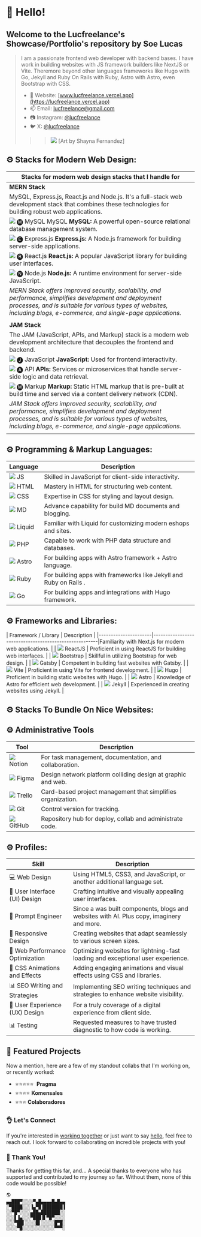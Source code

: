 # 👋 Hello! 
## Welcome to the Lucfreelance's Showcase/Portfolio's repository by Soe Lucas

> I am a passionate frontend web developer with backend bases. I have work in building websites with JS framework builders like NextJS or Vite. Theremore beyond other languages frameworks like Hugo with Go, Jekyll and Ruby On Rails with Ruby, Astro with Astro, even Bootstrap with CSS.
>
>
> - 🎯 Website: [www.lucfreelance.vercel.app](https://lucfreelance.vercel.app)
> - 📫 Email: [lucfreelance@gmail.com](mailto:lucfreelance@gmail.com)
> - 📷 Instagram: [@lucfreelance](https://www.instagram.com/lucfreelance/)
> - 🐦 X: [@lucfreelance](https://twitter.com/lucfreelance)
>
> > > ![](https://i.imgur.com/Vp82E1D.jpg)
> > [Art by Shayna Fernandez]

## ⚙️ Stacks for Modern Web Design:

| Stacks for modern web design stacks that I handle for |
|----------------------------------------------------------------------------------------------------------------------------------------|
| **MERN Stack** | 
|  MySQL, Express.js, React.js and Node.js. It's a full-stack web development stack that combines these technologies for building robust web applications.
| ![](https://img.icons8.com/color/48/000000/mysql.png) 🅜 MySQL MySQL **MySQL:** A powerful open-source relational database management system.
| ![](https://img.icons8.com/color/48/000000/express.png) 🅔 Express.js **Express.js:** A Node.js framework for building server-side applications.
| ![](https://img.icons8.com/color/48/000000/react-native.png) 🅡 React.js **React.js:** A popular JavaScript library for building user interfaces.
| ![](https://img.icons8.com/color/48/000000/nodejs.png) 🅝 Node.js **Node.js:** A runtime environment for server-side JavaScript.
| _MERN Stack offers improved security, scalability, and performance, simplifies development and deployment processes, and is suitable for various types of websites, including blogs, e-commerce, and single-page applications._ |
||
| **JAM Stack**  |
| The JAM (JavaScript, APIs, and Markup) stack is a modern web development architecture that decouples the frontend and backend.
| ![](https://img.icons8.com/color/48/000000/javascript.png) 🅙 JavaScript **JavaScript:** Used for frontend interactivity.
| ![](https://img.icons8.com/color/48/000000/api-settings.png) 🅐 API **APIs:** Services or microservices that handle server-side logic and data retrieval.
| ![](https://img.icons8.com/color/48/000000/markdown.png) 🅜 Markup **Markup:** Static HTML markup that is pre-built at build time and served via a content delivery network (CDN).
| _JAM Stack offers improved security, scalability, and performance, simplifies development and deployment processes, and is suitable for various types of websites, including blogs, e-commerce, and single-page applications._ |
||

## ⚙️ Programming & Markup Languages:

| Language      | Description                                                        |
|---------------|--------------------------------------------------------------------|
| ![](https://img.icons8.com/color/48/000000/javascript.png) JS | Skilled in JavaScript for client-side interactivity.               |
| ![](https://img.icons8.com/color/48/000000/html-5.png) HTML      | Mastery in HTML for structuring web content.                       |
| ![](https://img.icons8.com/color/48/000000/css3.png) CSS       | Expertise in CSS for styling and layout design.                    |
| ![](https://img.icons8.com/color/48/000000/markdown.png) MD   | Advance capability for build MD documents and blogging.            |
| ![](https://img.icons8.com/color/48/000000/liquid.png) Liquid     | Familiar with Liquid for customizing modern eshops and sites.      |
| ![](https://img.icons8.com/color/48/000000/php.png) PHP        | Capable to work with PHP data structure and databases.             |
| ![](https://img.icons8.com/color/48/000000/astro.png) Astro     | For building apps with Astro framework + Astro language.           |
| ![](https://img.icons8.com/color/48/000000/ruby-programming-language.png) Ruby     | For building apps with frameworks like Jekyll and Ruby on Rails .  |
| ![](https://img.icons8.com/color/48/000000/golang.png) Go       | For building apps and integrations with Hugo framework.            |

## ⚙️ Frameworks and Libraries:

| Framework / Library | Description                                            |
|----------------------|-------------------------------------------------------|Familiarity with Next.js for modern web applications. |
| ![](https://img.icons8.com/color/48/000000/react-native.png) ReactJS        | Proficient in using ReactJS for building web interfaces. |
| ![](https://img.icons8.com/color/48/000000/bootstrap.png) Bootstrap         | Skillful in utilizing Bootstrap for web design.       |
| ![](https://img.icons8.com/color/48/000000/gatsbyjs.png) Gatsby           | Competent in building fast websites with Gatsby.      |
| ![](https://img.icons8.com/color/48/000000/vite.png) Vite              | Proficient in using Vite for frontend development.    |
| ![](https://img.icons8.com/color/48/000000/hugo.png) Hugo           | Proficient in building static websites with Hugo.     |
| ![](https://img.icons8.com/color/48/000000/astro.png) Astro         | Knowledge of Astro for efficient web development.     |
| ![](https://img.icons8.com/color/48/000000/jekyll.png) Jekyll           | Experienced in creating websites using Jekyll.        |

## ⚙️ Stacks To Bundle On Nice Websites:

## ⚙️ Administrative Tools

| Tool      | Description                                                          |
|-----------|----------------------------------------------------------------------|
| ![](https://img.icons8.com/color/48/000000/notion.png) Notion  | For task management, documentation, and collaboration.             |
| ![](https://img.icons8.com/color/48/000000/figma.png) Figma  | Design network platform colliding design at graphic and web. |
| ![](https://img.icons8.com/color/48/000000/trello.png) Trello  | Card-based project management that simplifies organization.        |
| ![](https://img.icons8.com/color/48/000000/git.png) Git | Control version for tracking.         |
| ![](https://img.icons8.com/color/48/000000/github.png) GitHub | Repository hub for deploy, collab and administrate code.    

## ⚙️ Profiles:

| Skill                                 | Description                                                                               |
|---------------------------------------|-------------------------------------------------------------------------------------------|
| 💻 Web Design                         | Using HTML5, CSS3, and JavaScript, or another additional language set.                    |
| 🎨 User Interface (UI) Design         | Crafting intuitive and visually appealing user interfaces.                                |
| 🎨 Prompt Engineer                    | Since a was built components, blogs and websites with AI. Plus copy, imaginery and more.  |
| 📱 Responsive Design                   | Creating websites that adapt seamlessly to various screen sizes.                          |
| 🚀 Web Performance Optimization       | Optimizing websites for lightning-fast loading and exceptional user experience.           |
| 🎥 CSS Animations and Effects         | Adding engaging animations and visual effects using CSS and libraries.                    |
| 📊 SEO Writing and Strategies         | Implementing SEO writing techniques and strategies to enhance website visibility.         |
| 🎨 User Experience (UX) Design        | For a truly coverage of a digital experience from client side.                            |
| 📊 Testing                            | Requested measures to have trusted diagnostic to how code is working.                     |

## 🎯 Featured Projects

Now a mention, here are a few of my standout collabs that I'm working on, or recently worked:
- ⭐⭐⭐⭐⭐&nbsp;&nbsp;**Pragma**
- ⭐⭐⭐⭐ **Komensales**
- ⭐⭐⭐ **Colaboradores**

### 👌 Let's Connect

If you're interested in [working together](https://wa.me/573157742332?text=Hello,%20I%20came%20from%20your%20GitHub%20repository) or just want to say [hello](mailto:lucfreelance@gmail.com), feel free to reach out. I look forward to collaborating on incredible projects with you!

### 🙏 Thank You!

Thanks for getting this far, and... A special thanks to everyone who has supported and contributed to my journey so far. Without them, none of this code would be possible!
```
🌎
▄▄███▀░░░░▀▄█▄▄▄▄█▄█▄▄
░▀████░░░▐▄▀█▐███████▐
░░▀█▀░░░░▄██▄███████░░
░░░▋▐▄░░░▀███▐▌▀█▀░░░░
░░░▀██▌░░░░█▌░░░░░█▀█░
░░░░▀█░░░░░░░░░░░░▀▀▀░
```
